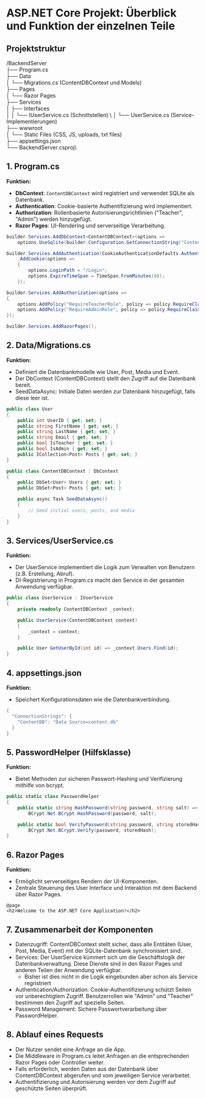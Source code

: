 ﻿# ASP.NET Core Projekt: Überblick und Funktion der einzelnen Teile

## Projektstruktur
/BackendServer \
├── Program.cs \
├── Data \
│ └── Migrations.cs (ContentDBContext und Models) \
├── Pages \
│ └── Razor Pages \
├── Services \
│ ├── Interfaces \
│ │ └── IUserService.cs (Schnittstellen) \ 
│ └── UserService.cs (Service-Implementierungen) \
├── wwwroot \
│ └── Static Files (CSS, JS, uploads, txt files) \
├── appsettings.json \
└── BackendServer.csproj\


## 1. **Program.cs**

**Funktion:**  
- **DbContext**: `ContentDBContext` wird registriert und verwendet SQLite als Datenbank.
- **Authentication**: Cookie-basierte Authentifizierung wird implementiert.
- **Authorization**: Rollenbasierte Autorisierungsrichtlinien ("Teacher", "Admin") werden hinzugefügt.
- **Razor Pages**: UI-Rendering und serverseitige Verarbeitung.

```csharp
builder.Services.AddDbContext<ContentDBContext>(options =>
    options.UseSqlite(builder.Configuration.GetConnectionString("ContentDB")));

builder.Services.AddAuthentication(CookieAuthenticationDefaults.AuthenticationScheme)
    .AddCookie(options =>
    {
        options.LoginPath = "/Login";
        options.ExpireTimeSpan = TimeSpan.FromMinutes(60);
    });

builder.Services.AddAuthorization(options =>
{
    options.AddPolicy("RequireTeacherRole", policy => policy.RequireClaim("isTeacher", "True"));
    options.AddPolicy("RequireAdminRole", policy => policy.RequireClaim("isAdmin", "True"));
});

builder.Services.AddRazorPages();
```


## 2. Data/Migrations.cs ##

**Funktion:**

- Definiert die Datenbankmodelle wie User, Post, Media und Event.
- Der DbContext (ContentDBContext) stellt den Zugriff auf die Datenbank bereit.
- SeedDataAsync: Initiale Daten werden zur Datenbank hinzugefügt, falls diese leer ist.

```csharp
public class User
{
    public int UserID { get; set; }
    public string FirstName { get; set; }
    public string LastName { get; set; }
    public string Email { get; set; }
    public bool IsTeacher { get; set; }
    public bool IsAdmin { get; set; }
    public ICollection<Post> Posts { get; set; }
}

public class ContentDBContext : DbContext
{
    public DbSet<User> Users { get; set; }
    public DbSet<Post> Posts { get; set; }

    public async Task SeedDataAsync()
    {
        // Seed initial users, posts, and media
    }
}

```

## 3. Services/UserService.cs ##

**Funktion:**

- Der UserService implementiert die Logik zum Verwalten von Benutzern (z.B. Erstellung, Abruf).
- DI-Registrierung in Program.cs macht den Service in der gesamten Anwendung verfügbar.

```csharp
public class UserService : IUserService
{
    private readonly ContentDBContext _context;

    public UserService(ContentDBContext context)
    {
        _context = context;
    }

    public User GetUserById(int id) => _context.Users.Find(id);
}
```

## 4. appsettings.json ##

 **Funktion:**

- Speichert Konfigurationsdaten wie die Datenbankverbindung.

```csharp
{
  "ConnectionStrings": {
    "ContentDB": "Data Source=content.db"
  }
}
```

## 5. PasswordHelper (Hilfsklasse) ##

**Funktion:**

- Bietet Methoden zur sicheren Passwort-Hashing und Verifizierung mithilfe von bcrypt.

```csharp
public static class PasswordHelper
{
    public static string HashPassword(string password, string salt) =>
        BCrypt.Net.BCrypt.HashPassword(password, salt);

    public static bool VerifyPassword(string password, string storedHash) =>
        BCrypt.Net.BCrypt.Verify(password, storedHash);
}
```

## 6. Razor Pages ##

**Funktion:**

- Ermöglicht serverseitiges Rendern der UI-Komponenten.
- Zentrale Steuerung des User Interface und Interaktion mit dem Backend über Razor Pages.
```
@page
<h2>Welcome to the ASP.NET Core Application!</h2>
```

## 7. Zusammenarbeit der Komponenten ##

- Datenzugriff: ContentDBContext stellt sicher, dass alle Entitäten (User, Post, Media, Event) mit der SQLite-Datenbank synchronisiert sind.
- Services: Der UserService kümmert sich um die Geschäftslogik der Datenbankverwaltung. Diese Dienste sind in den Razor Pages und anderen Teilen der Anwendung verfügbar.
    - Bisher ist dies nicht in die Logik eingebunden aber schon als Service regristriert
- Authentication/Authorization: Cookie-Authentifizierung schützt Seiten vor unberechtigtem Zugriff. Benutzerrollen wie "Admin" und "Teacher" bestimmen den Zugriff auf spezielle Seiten.
- Password Management: Sichere Passwortverarbeitung über PasswordHelper.

## 8. Ablauf eines Requests ##

- Der Nutzer sendet eine Anfrage an die App.
- Die Middleware in Program.cs leitet Anfragen an die entsprechenden Razor Pages oder Controller weiter.
- Falls erforderlich, werden Daten aus der Datenbank über ContentDBContext abgerufen und vom jeweiligen Service verarbeitet.
- Authentifizierung und Autorisierung werden vor dem Zugriff auf geschützte Seiten überprüft.